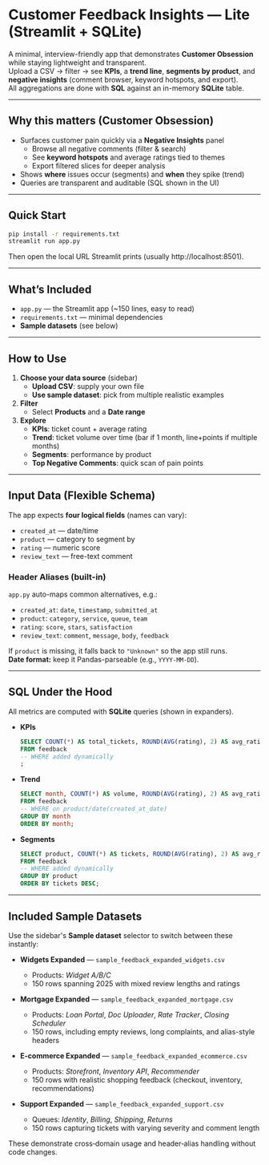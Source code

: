 # Customer Feedback Insights — Lite (Streamlit + SQLite)

A minimal, interview-friendly app that demonstrates **Customer Obsession** while staying lightweight and transparent.  
Upload a CSV → filter → see **KPIs**, a **trend line**, **segments by product**, and **negative insights** (comment browser, keyword hotspots, and export).  
All aggregations are done with **SQL** against an in-memory **SQLite** table.

---

## Why this matters (Customer Obsession)
- Surfaces customer pain quickly via a **Negative Insights** panel  
  - Browse all negative comments (filter & search)  
  - See **keyword hotspots** and average ratings tied to themes  
  - Export filtered slices for deeper analysis  
- Shows **where** issues occur (segments) and **when** they spike (trend)  
- Queries are transparent and auditable (SQL shown in the UI)

---

## Quick Start

```bash
pip install -r requirements.txt
streamlit run app.py
```

Then open the local URL Streamlit prints (usually http://localhost:8501).

---

## What’s Included

- `app.py` — the Streamlit app (~150 lines, easy to read)  
- `requirements.txt` — minimal dependencies  
- **Sample datasets** (see below)

---

## How to Use

1. **Choose your data source** (sidebar)  
   - **Upload CSV**: supply your own file  
   - **Use sample dataset**: pick from multiple realistic examples
2. **Filter**  
   - Select **Products** and a **Date range**
3. **Explore**  
   - **KPIs**: ticket count + average rating  
   - **Trend**: ticket volume over time (bar if 1 month, line+points if multiple months)  
   - **Segments**: performance by product  
   - **Top Negative Comments**: quick scan of pain points  

---

## Input Data (Flexible Schema)

The app expects **four logical fields** (names can vary):

- `created_at` — date/time  
- `product` — category to segment by  
- `rating` — numeric score  
- `review_text` — free-text comment  

### Header Aliases (built-in)
`app.py` auto-maps common alternatives, e.g.:

- `created_at`: `date`, `timestamp`, `submitted_at`  
- `product`: `category`, `service`, `queue`, `team`  
- `rating`: `score`, `stars`, `satisfaction`  
- `review_text`: `comment`, `message`, `body`, `feedback`  

If `product` is missing, it falls back to `"Unknown"` so the app still runs.  
**Date format:** keep it Pandas-parseable (e.g., `YYYY-MM-DD`).

---

## SQL Under the Hood

All metrics are computed with **SQLite** queries (shown in expanders).

- **KPIs**
  ```sql
  SELECT COUNT(*) AS total_tickets, ROUND(AVG(rating), 2) AS avg_rating
  FROM feedback
  -- WHERE added dynamically
  ;
  ```

- **Trend**
  ```sql
  SELECT month, COUNT(*) AS volume, ROUND(AVG(rating), 2) AS avg_rating
  FROM feedback
  -- WHERE on product/date(created_at_date)
  GROUP BY month
  ORDER BY month;
  ```

- **Segments**
  ```sql
  SELECT product, COUNT(*) AS tickets, ROUND(AVG(rating), 2) AS avg_rating
  FROM feedback
  -- WHERE added dynamically
  GROUP BY product
  ORDER BY tickets DESC;
  ```

---

## Included Sample Datasets

Use the sidebar's **Sample dataset** selector to switch between these instantly:

- **Widgets Expanded** — `sample_feedback_expanded_widgets.csv`  
  - Products: *Widget A/B/C*  
  - 150 rows spanning 2025 with mixed review lengths and ratings

- **Mortgage Expanded** — `sample_feedback_expanded_mortgage.csv`  
  - Products: *Loan Portal*, *Doc Uploader*, *Rate Tracker*, *Closing Scheduler*  
  - 150 rows, including empty reviews, long complaints, and alias-style headers

- **E-commerce Expanded** — `sample_feedback_expanded_ecommerce.csv`  
  - Products: *Storefront*, *Inventory API*, *Recommender*  
  - 150 rows with realistic shopping feedback (checkout, inventory, recommendations)

- **Support Expanded** — `sample_feedback_expanded_support.csv`  
  - Queues: *Identity*, *Billing*, *Shipping*, *Returns*  
  - 150 rows capturing tickets with varying severity and comment length

These demonstrate cross‑domain usage and header‑alias handling without code changes.
